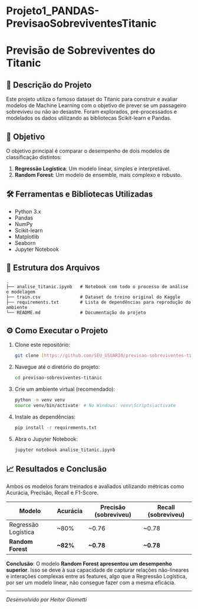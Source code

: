 # Projeto1_PANDAS-PrevisaoSobreviventesTitanic

# Previsão de Sobreviventes do Titanic

## 📄 Descrição do Projeto

Este projeto utiliza o famoso dataset do Titanic para construir e avaliar modelos de Machine Learning com o objetivo de prever se um passageiro sobreviveu ou não ao desastre. Foram explorados, pré-processados e modelados os dados utilizando as bibliotecas Scikit-learn e Pandas.

## 🎯 Objetivo

O objetivo principal é comparar o desempenho de dois modelos de classificação distintos:
1.  **Regressão Logística**: Um modelo linear, simples e interpretável.
2.  **Random Forest**: Um modelo de ensemble, mais complexo e robusto.

## 🛠️ Ferramentas e Bibliotecas Utilizadas

- Python 3.x
- Pandas
- NumPy
- Scikit-learn
- Matplotlib
- Seaborn
- Jupyter Notebook

## 📂 Estrutura dos Arquivos

```
.
├── analise_titanic.ipynb   # Notebook com todo o processo de análise e modelagem
├── train.csv               # Dataset de treino original do Kaggle
├── requirements.txt        # Lista de dependências para reprodução do ambiente
└── README.md               # Documentação do projeto
```

## ⚙️ Como Executar o Projeto

1.  Clone este repositório:
    ```bash
    git clone [https://github.com/SEU_USUARIO/previsao-sobreviventes-titanic.git](https://github.com/SEU_USUARIO/previsao-sobreviventes-titanic.git)
    ```
2.  Navegue até o diretório do projeto:
    ```bash
    cd previsao-sobreviventes-titanic
    ```
3.  Crie um ambiente virtual (recomendado):
    ```bash
    python -m venv venv
    source venv/bin/activate  # No Windows: venv\Scripts\activate
    ```
4.  Instale as dependências:
    ```bash
    pip install -r requirements.txt
    ```
5.  Abra o Jupyter Notebook:
    ```bash
    jupyter notebook analise_titanic.ipynb
    ```

## 📈 Resultados e Conclusão

Ambos os modelos foram treinados e avaliados utilizando métricas como Acurácia, Precisão, Recall e F1-Score.

| Modelo | Acurácia | Precisão (sobreviveu) | Recall (sobreviveu) |
| ------------------- | -------- | --------------------- | ------------------- |
| Regressão Logística | ~80%     | ~0.76                 | ~0.78               |
| **Random Forest** | **~82%** | **~0.78** | **~0.78** |

**Conclusão**: O modelo **Random Forest apresentou um desempenho superior**. Isso se deve à sua capacidade de capturar relações não-lineares e interações complexas entre as features, algo que a Regressão Logística, por ser um modelo linear, não consegue fazer com a mesma eficácia.

---
*Desenvolvido por Heitor Giometti*
